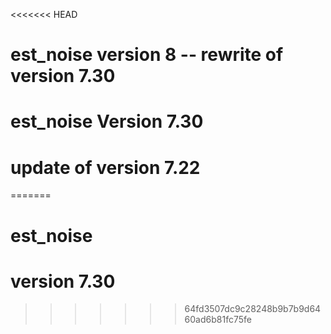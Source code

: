 <<<<<<< HEAD
#  est_noise version 8 -- rewrite of version 7.30
#
# est_noise   Version 7.30  
#  update of version 7.22
=======
# est_noise
#  version 7.30
>>>>>>> 64fd3507dc9c28248b9b7b9d6460ad6b81fc75fe
